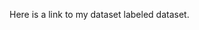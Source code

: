 Here is a link to my dataset labeled data[](https://drive.google.com/drive/folders/1wYflkOnePgg67w36qbLmXAw_Ir0SlUpn?usp=sharing)set.  
